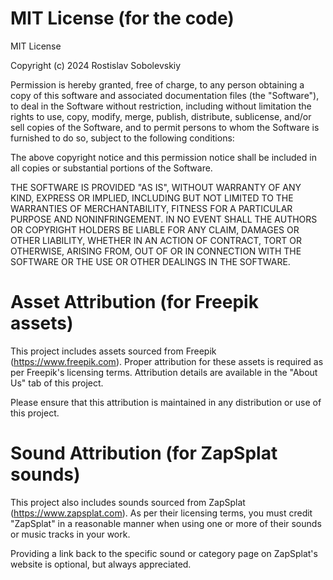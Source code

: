 # MIT License (for the code)

MIT License

Copyright (c) 2024 Rostislav Sobolevskiy

Permission is hereby granted, free of charge, to any person obtaining a copy
of this software and associated documentation files (the "Software"), to deal
in the Software without restriction, including without limitation the rights
to use, copy, modify, merge, publish, distribute, sublicense, and/or sell
copies of the Software, and to permit persons to whom the Software is
furnished to do so, subject to the following conditions:

The above copyright notice and this permission notice shall be included in all
copies or substantial portions of the Software.

THE SOFTWARE IS PROVIDED "AS IS", WITHOUT WARRANTY OF ANY KIND, EXPRESS OR
IMPLIED, INCLUDING BUT NOT LIMITED TO THE WARRANTIES OF MERCHANTABILITY,
FITNESS FOR A PARTICULAR PURPOSE AND NONINFRINGEMENT. IN NO EVENT SHALL THE
AUTHORS OR COPYRIGHT HOLDERS BE LIABLE FOR ANY CLAIM, DAMAGES OR OTHER
LIABILITY, WHETHER IN AN ACTION OF CONTRACT, TORT OR OTHERWISE, ARISING FROM,
OUT OF OR IN CONNECTION WITH THE SOFTWARE OR THE USE OR OTHER DEALINGS IN THE
SOFTWARE.

# Asset Attribution (for Freepik assets)

This project includes assets sourced from Freepik (https://www.freepik.com). Proper attribution for these assets is required as per Freepik's licensing terms. Attribution details are available in the "About Us" tab of this project.

Please ensure that this attribution is maintained in any distribution or use of this project.

# Sound Attribution (for ZapSplat sounds)

This project also includes sounds sourced from ZapSplat (https://www.zapsplat.com). As per their licensing terms, you must credit "ZapSplat" in a reasonable manner when using one or more of their sounds or music tracks in your work.

Providing a link back to the specific sound or category page on ZapSplat's website is optional, but always appreciated.
